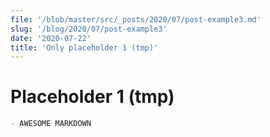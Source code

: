 ```yaml
---
file: '/blob/master/src/_posts/2020/07/post-example3.md'
slug: '/blog/2020/07/post-example3'
date: '2020-07-22'
title: 'Only placeholder 1 (tmp)'
---
```


# Placeholder 1 (tmp)

```markdown
- AWESOME MARKDOWN
```
